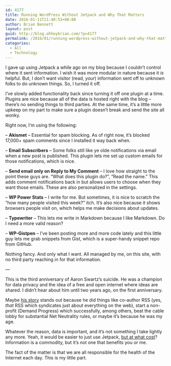 ```yaml
---
id: 4177
title: Running WordPress Without Jetpack and Why That Matters
date: 2016-01-11T21:40:53+00:00
author: Brian Bennett
layout: post
guid: http://blog.ohheybrian.com/?p=4177
permalink: /2016/01/running-wordpress-without-jetpack-and-why-that-matters/
categories:
  - All
  - Technology
---
```

I gave up using Jetpack a while ago on my blog because I couldn&#8217;t control where it sent information. I wish it was more modular in nature because it _is_ helpful. But, I don&#8217;t want visitor (read, _your_) information sent off to unknown folks to do unknown things. So, I turned it off.

I&#8217;ve slowly added functionality back since turning it off one plugin at a time. Plugins are nice because all of the data is hosted right with the blog &#8211; there&#8217;s no sending things to third parties. At the same time, it&#8217;s a little more upkeep on my part to make sure a plugin doesn&#8217;t break and send the site all wonky.

Right now, I&#8217;m using the following:

&#8211; **Akismet** &#8211; Essential for spam blocking. As of right now, it&#8217;s blocked 17,000+ spam comments since I installed it way back when.

&#8211; **Email Subscribers** &#8211; Some folks still like ye olde notifications via email when a new post is published. This plugin lets me set up custom emails for those notifications, which is nice.

&#8211; **Send email only on Reply to My Comment** &#8211; I love how straight to the point these guys are. &#8220;What does this plugin do?&#8221;, &#8220;Read the name.&#8221; This adds comment notifications back in but allows users to choose when they want those emails. These are also personalized in the settings.

&#8211; **WP Power Stats** &#8211; I write for me. But sometimes, it is nice to scratch the &#8220;how many people visited this week?&#8221; itch. It&#8217;s also nice because it shows browsers people visit on, which helps me make decisions about updates.

&#8211; **Typewriter** &#8211; This lets me write in Markdown because I like Markdown. Do I need a more valid reason?

&#8211; **WP-Gistpen** &#8211; I&#8217;ve been posting more and more code lately and this little guy lets me grab snippets from Gist, which is a super-handy snippet repo from GitHub.

Nothing fancy. And only what I want. All managed by me, on this site, with no third party reaching in for that information.

&#8212;

This is the third anniversary of Aaron Swartz&#8217;s suicide. He was a champion for data privacy and the idea of a free and open internet where ideas are shared. I didn&#8217;t hear about him until two years ago, on the first anniversary.

Maybe [his story](http://www.theguardian.com/technology/2013/jun/02/aaron-swartz-hacker-genius-martyr-girlfriend-interview) stands out because he did things like co-author RSS (yes, _that_ RSS which syndicates just about everything on the web), start a non-profit (Demand Progress) which successfully, among others, beat the cable lobby for substantial Net Neutrality rules, or maybe it&#8217;s because he was my age.

Whatever the reason, data is important, and it&#8217;s not something I take lightly any more. Yeah, it would be easier to just use Jetpack, [but at what cost](https://wordpress.org/support/topic/remove-jetpack-from-the-plugin-repository)? Information is a commodity, but it&#8217;s not one that benefits you or me.

The fact of the matter is that we are all responsible for the health of the Internet each day. This is my little part.
